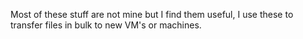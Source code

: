 Most of these stuff are not mine but I find them useful, I use these to transfer files in bulk to new VM's or machines.